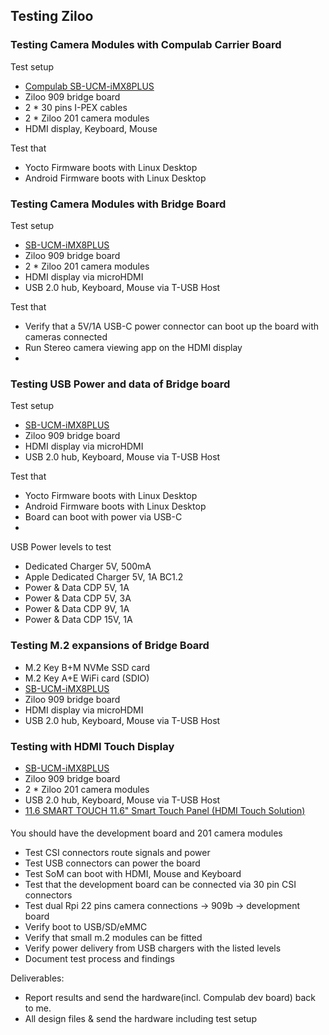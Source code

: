 ## Testing Ziloo

### Testing Camera Modules with Compulab Carrier Board

Test setup

- [Compulab SB-UCM-iMX8PLUS](https://www.compulab.com/products/carrier-boards/sb-ucmimx8plus-carrier-board/) 
- Ziloo 909 bridge board
- 2 * 30 pins I-PEX cables
- 2 * Ziloo 201 camera modules
- HDMI display, Keyboard, Mouse

Test that

- Yocto Firmware boots with Linux Desktop
- Android Firmware boots with Linux Desktop


### Testing Camera Modules with Bridge Board

Test setup

- [SB-UCM-iMX8PLUS](https://www.compulab.com/products/computer-on-modules/ucm-imx8m-plus-nxp-i-mx-8m-plus-som-system-on-module-computer/)
- Ziloo 909 bridge board
- 2 * Ziloo 201 camera modules
- HDMI display via microHDMI
- USB 2.0 hub, Keyboard, Mouse via T-USB Host

Test that

- Verify that a 5V/1A USB-C power connector can boot up the board with cameras connected
- Run Stereo camera viewing app on the HDMI display
- 


### Testing USB Power and data of Bridge board

Test setup

- [SB-UCM-iMX8PLUS](https://www.compulab.com/products/computer-on-modules/ucm-imx8m-plus-nxp-i-mx-8m-plus-som-system-on-module-computer/)
- Ziloo 909 bridge board
- HDMI display via microHDMI
- USB 2.0 hub, Keyboard, Mouse via T-USB Host

Test that
- Yocto Firmware boots with Linux Desktop
- Android Firmware boots with Linux Desktop
- Board can boot with power via USB-C
- 


USB Power levels to test

- Dedicated Charger 5V, 500mA
- Apple Dedicated Charger 5V, 1A BC1.2
- Power & Data CDP 5V, 1A
- Power & Data CDP 5V, 3A
- Power & Data CDP 9V, 1A
- Power & Data CDP 15V, 1A


### Testing M.2 expansions of Bridge Board

- M.2 Key B+M NVMe SSD card
- M.2 Key A+E WiFi card (SDIO)
- [SB-UCM-iMX8PLUS](https://www.compulab.com/products/computer-on-modules/ucm-imx8m-plus-nxp-i-mx-8m-plus-som-system-on-module-computer/)
- Ziloo 909 bridge board
- HDMI display via microHDMI
- USB 2.0 hub, Keyboard, Mouse via T-USB Host


### Testing with HDMI Touch Display

- [SB-UCM-iMX8PLUS](https://www.compulab.com/products/computer-on-modules/ucm-imx8m-plus-nxp-i-mx-8m-plus-som-system-on-module-computer/)
- Ziloo 909 bridge board
- 2 * Ziloo 201 camera modules
- USB 2.0 hub, Keyboard, Mouse via T-USB Host
- [11.6 SMART TOUCH 11.6" Smart Touch Panel (HDMI Touch Solution)](https://www.twscreen.com/otherproduct/20966/11.6smarttouch/11.6/-Smart-Touch-Panel-(HDMI-Touch-Solution)) 


####

You should have the development board and 201 camera modules

- Test CSI connectors route signals and power
- Test USB connectors can power the board
- Test SoM can boot with HDMI, Mouse and Keyboard
- Test that the development board can be connected via 30 pin CSI connectors
- Test dual Rpi 22 pins camera connections -> 909b -> development board 
- Verify boot to USB/SD/eMMC
- Verify that small m.2 modules can be fitted
- Verify power delivery from USB chargers with the listed levels
- Document test process and findings

Deliverables:

- Report results and send the hardware(incl. Compulab dev board) back to me.
- All design files & send the hardware including test setup
